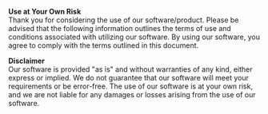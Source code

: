 <b>Use at Your Own Risk</b><br>
Thank you for considering the use of our software/product. Please be advised that the following information outlines the terms of use and conditions associated with utilizing our software. By using our software, you agree to comply with the terms outlined in this document.

<b>Disclaimer</b><br>
Our software is provided "as is" and without warranties of any kind, either express or implied. We do not guarantee that our software will meet your requirements or be error-free. The use of our software is at your own risk, and we are not liable for any damages or losses arising from the use of our software.
